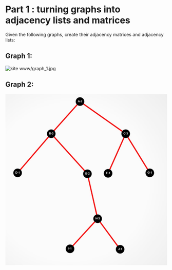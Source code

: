 # Part 1 : turning graphs into adjacency lists and matrices

Given the following graphs, create their adjacency matrices and adjacency lists:

## Graph 1:
![kite](/www/graph_1.jpg)
www/graph_1.jpg

## Graph 2:
![unbalanced tree](../Assignments/www/graph_2.JPG)

